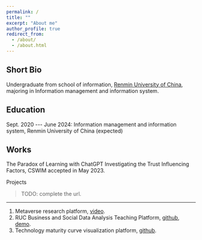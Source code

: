 ```yaml
---
permalink: /
title: ""
excerpt: "About me"
author_profile: true
redirect_from: 
  - /about/
  - /about.html
---
```



Short Bio
------
Undergraduate from school of information, [Renmin University of China](https://www.ruc.edu.cn/), majoring in Information management and information system.


Education
------
Sept. 2020 --- June 2024: Information management and information system, Renmin University of China (expected)


Works
------
The Paradox of Learning with ChatGPT Investigating the Trust Influencing Factors, CSWIM accepted in May 2023.

Projects
> TODO: complete the url.
------
1. Metaverse research platform, [video](https://www.bilibili.com/).
2. RUC Business and Social Data Analysis Teaching Platform, [github](), [demo]().
3. Technology maturity curve visualization platform, [github]().


